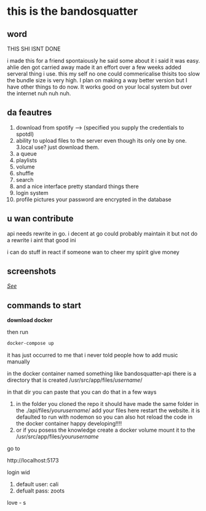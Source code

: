 # this is the bandosquatter

## word

THIS SHI ISNT DONE

i made this for a friend spontaiously he said some about it i said it was easy.
ahlie den got carried away made it an effort over a few weeks added serveral thing i use.
this my self no one could commericalise thisits too slow the bundle size is very high.
I plan on making a way better version but I have other things to do now.
It works good on your local system but over the internet nuh nuh nuh.

## da feautres

1. download from spotify --> (specified you supply the credentials to spotdl)
2. ability to upload files to the server even though its only one by one.
3.local use? just download them.
4. a queue
5. playlists
6. volume
7. shuffle
8. search
9. and a nice interface
pretty standard things there
10. login system
11. profile pictures
your password are encrypted in the database

## u wan contribute

api needs rewrite in go. i decent at go could probably maintain it but not do a rewrite i aint that good ini

i can do stuff in react if someone wan to cheer my spirit give money

## screenshots

[*See*](Screenshots.md)

## commands to start

**download docker**

then run

```bash
docker-compose up
```

it has just occurred to me that i never told people how to add music manually

in the docker container named something like bandosquatter-api there is a directory that is created /usr/src/app/files/*username*/

in that dir you can paste that you can do that in a few ways

1. in the folder you cloned the repo it should have made the same folder in the ./api/files/*yourusername*/ add your files here restart the website. it is defaulted to run with nodemon so you can also hot reload the code in the docker container happy developing!!!!
3. or if you posess the knowledge create a docker volume mount it to the /usr/src/app/files/*yourusername*

go to

http://localhost:5173

login wid

1. default user: cali
2. defualt pass: zoots

love - s
